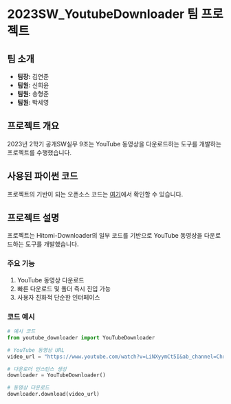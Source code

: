 # 2023SW_YoutubeDownloader 팀 프로젝트

## 팀 소개
- **팀장:** 김연준
- **팀원:** 신희윤
- **팀원:** 송형준
- **팀원:** 박세영

## 프로젝트 개요
2023년 2학기 공개SW실무 9조는 YouTube 동영상을 다운로드하는 도구를 개발하는 프로젝트를 수행했습니다.

## 사용된 파이썬 코드
프로젝트의 기반이 되는 오픈소스 코드는 [여기](https://github.com/KurtBestor/Hitomi-Downloader/blob/master/src/extractor/youtube_downloader.py)에서 확인할 수 있습니다.

## 프로젝트 설명
프로젝트는 Hitomi-Downloader의 일부 코드를 기반으로 YouTube 동영상을 다운로드하는 도구를 개발했습니다.

### 주요 기능
1. YouTube 동영상 다운로드
2. 빠른 다운로드 및 폴더 즉시 진입 가능
3. 사용자 친화적 단순한 인터페이스

### 코드 예시
```python
# 예시 코드
from youtube_downloader import YouTubeDownloader

# YouTube 동영상 URL
video_url = "https://www.youtube.com/watch?v=LiNXyymCt5I&ab_channel=ChrisCool"

# 다운로더 인스턴스 생성
downloader = YouTubeDownloader()

# 동영상 다운로드
downloader.download(video_url)
